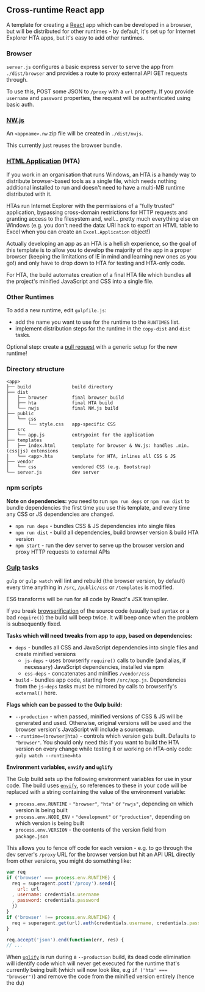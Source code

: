 ## Cross-runtime React app

A template for creating a [React](http://facebook.github.io/react) app which can
be developed in a browser, but will be distributed for other runtimes - by
default, it's set up for Internet Explorer HTA apps, but it's easy to add other
runtimes.

### Browser

`server.js` configures a basic express server to serve the app from
`./dist/browser` and provides a route to proxy external API GET requests
through.

To use this, POST some JSON to `/proxy` with a `url` property. If you provide
`username` and `password` properties, the request will be authenticated using
basic auth.

### [NW.js](https://github.com/nwjs/nw.js)

An `<appname>.nw` zip file will be created in `./dist/nwjs`.

This currently just reuses the browser bundle.

### [HTML Application](http://en.wikipedia.org/wiki/HTML_Application) (HTA)

If you work in an organisation that runs Windows, an HTA is a handy way to
distribute browser-based tools as a single file, which needs nothing additional
installed to run and doesn't need to have a multi-MB runtime distributed with
it.

HTAs run Internet Explorer with the permissions of a "fully trusted"
application, bypassing cross-domain restrictions for HTTP requests and granting
access to the filesystem and, well... pretty much everything else on Windows
(e.g. you don't need the data: URI hack to export an HTML table to Excel when
you can create an `Excel.Application` object!)

Actually developing an app as an HTA is a hellish experience, so the goal of
this template is to allow you to develop the majority of the app in a proper
browser (keeping the limitations of IE in mind and learning new ones as you go!)
and only have to drop down to HTA for testing and HTA-only code.

For HTA, the build automates creation of a final HTA file which bundles all the
project's minified JavaScript and CSS into a single file.

### Other Runtimes

To add a new runtime, edit `gulpfile.js`:

* add the name you want to use for the runtime to the `RUNTIMES` list.
* implement distribution steps for the runtime in the `copy-dist` and `dist`
  tasks.

Optional step: create a [pull request](https://github.com/insin/templates/pulls)
with a generic setup for the new runtime!

### Directory structure

```
<app>
├── build               build directory
├── dist
│   ├── browser         final browser build
│   ├── hta             final HTA build
│   └── nwjs            final NW.js build
├── public
│   └── css
│       └── style.css   app-specific CSS
├── src
│   └── app.js          entrypoint for the application
├── templates
│   ├── index.html      template for browser & NW.js: handles .min.(css|js) extensions
│   └── <app>.hta       template for HTA, inlines all CSS & JS
├── vendor
│   └── css             vendored CSS (e.g. Bootstrap)
└── server.js           dev server
```

### npm scripts

**Note on dependencies:** you need to run `npm run deps` or `npm run dist` to
bundle dependencies the first time you use this template, and every time any CSS
or JS dependencies are changed.

* `npm run deps` - bundles CSS & JS dependencies into single files
* `npm run dist` - build all dependencies, build browser version & build HTA
  version
* `npm start` - run the dev server to serve up the browser version and proxy
  HTTP requests to external APIs

### [Gulp](https://github.com/gulpjs/gulp/) tasks

`gulp` or `gulp watch` will lint and rebuild (the browser version, by default)
every time anything in `/src`, `/public/css` or `/templates` is modified.

ES6 transforms will be run for all code by React's JSX transpiler.

If you break [browserification](https://github.com/substack/node-browserify) of
the source code (usually bad syntax or a bad `require()`) the build will beep
twice. It will beep once when the problem is subsequently fixed.

**Tasks which will need tweaks from app to app, based on dependencies:**

* `deps` - bundles all CSS and JavaScript dependencies into single files and
  create minified versions
   * `js-deps` - uses browserify `require()` calls to bundle (and alias, if
     necessary) JavaScript dependencies, installed via npm
   * `css-deps` - concatenates and minifies `/vendor/css`
* `build` - bundles app code, starting from `/src/app.js`. Dependencies from the
  `js-deps` tasks must be mirrored by calls to browserify's `external()` here.

**Flags which can be passed to the Gulp build:**

* `--production` - when passed, minified versions of CSS & JS will be generated
  and used. Otherwise, original versions will be used and the browser version's
  JavaScript will include a sourcemap.
* `--runtime=(browser|hta)` - controls which version gets built. Defaults to
  `"browser"`. You should only need this if you want to build the HTA version on
  every change while testing it or working on HTA-only code:
  `gulp watch --runtime=hta`

**Environment variables, `envify` and `uglify`**

The Gulp build sets up the following environment variables for use in your code.
The build uses [`envify`](https://github.com/hughsk/envify), so references to
these in your code will be replaced with a string containing the value of the
environment variable:

* `process.env.RUNTIME` - `"browser"`, `"hta"` or `"nwjs"`, depending on which
  version is being built
* `process.env.NODE_ENV` - `"development"` or `"production"`, depending on which
  version is being built
* `process.env.VERSION` - the contents of the version field from `package.json`

This allows you to fence off code for each version - e.g. to go through the dev
server's `/proxy` URL for the browser version but hit an API URL directly from
other versions, you might do something like:

```javascript
var req
if ('browser' === process.env.RUNTIME) {
  req = superagent.post('/proxy').send({
    url: url
  , username: credentials.username
  , password: credentials.password
  })
}
if ('browser' !== process.env.RUNTIME) {
  req = superagent.get(url).auth(credentials.username, credentials.password)
}

req.accept('json').end(function(err, res) {
// ...
```

When [`uglify`](https://github.com/mishoo/UglifyJS2) is run during a
`--production` build, its dead code elimination will identify code which will
never get executed for the runtime that's currently being built (which will now
look like, e.g `if ('hta' === "browser")`) and remove the code from the
minified version entirely (hence the du)